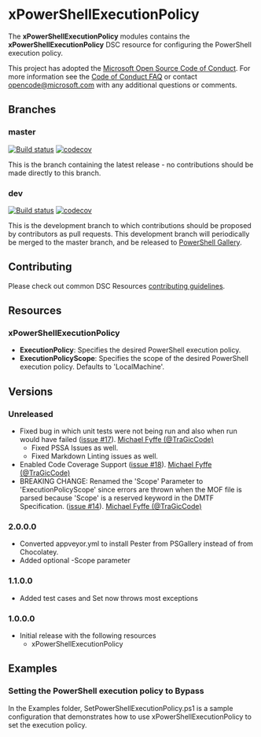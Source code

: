 # xPowerShellExecutionPolicy

The **xPowerShellExecutionPolicy** modules contains the **xPowerShellExecutionPolicy** DSC resource for configuring the PowerShell execution policy.

This project has adopted the [Microsoft Open Source Code of Conduct](https://opensource.microsoft.com/codeofconduct/).
For more information see the [Code of Conduct FAQ](https://opensource.microsoft.com/codeofconduct/faq/) or contact [opencode@microsoft.com](mailto:opencode@microsoft.com) with any additional questions or comments.

## Branches

### master

[![Build status](https://ci.appveyor.com/api/projects/status/y2ohjd5q86oagghu/branch/master?svg=true)](https://ci.appveyor.com/project/PowerShell/xPowerShellExecutionPolicy/branch/master)
[![codecov](https://codecov.io/gh/PowerShell/xPowerShellExecutionPolicy/branch/master/graph/badge.svg)](https://codecov.io/gh/PowerShell/xPowerShellExecutionPolicy/branch/master)

This is the branch containing the latest release -
no contributions should be made directly to this branch.

### dev

[![Build status](https://ci.appveyor.com/api/projects/status/y2ohjd5q86oagghu/branch/dev?svg=true)](https://ci.appveyor.com/project/PowerShell/xPowerShellExecutionPolicy/branch/dev)
[![codecov](https://codecov.io/gh/PowerShell/xPowerShellExecutionPolicy/branch/dev/graph/badge.svg)](https://codecov.io/gh/PowerShell/xPowerShellExecutionPolicy/branch/dev)

This is the development branch
to which contributions should be proposed by contributors as pull requests.
This development branch will periodically be merged to the master branch,
and be released to [PowerShell Gallery](https://www.powershellgallery.com/).

## Contributing

Please check out common DSC Resources [contributing guidelines](https://github.com/PowerShell/DscResource.Kit/blob/master/CONTRIBUTING.md).

## Resources

### xPowerShellExecutionPolicy

* **ExecutionPolicy**: Specifies the desired PowerShell execution policy.
* **ExecutionPolicyScope**: Specifies the scope of the desired PowerShell execution policy. Defaults to 'LocalMachine'.

## Versions

### Unreleased

* Fixed bug in which unit tests were not being run and also when run would have failed ([issue #17](https://github.com/PowerShell/xPowerShellExecutionPolicy/issues/17)). [Michael Fyffe (@TraGicCode)](https://github.com/TraGicCode)
  * Fixed PSSA Issues as well.
  * Fixed Markdown Linting issues as well.
* Enabled Code Coverage Support ([issue #18](https://github.com/PowerShell/xPowerShellExecutionPolicy/issues/18)). [Michael Fyffe (@TraGicCode)](https://github.com/TraGicCode)
* BREAKING CHANGE: Renamed the 'Scope' Parameter to 'ExecutionPolicyScope' since errors are thrown when the MOF file is parsed because 'Scope' is a reserved keyword in the DMTF Specification. ([issue #14](https://github.com/PowerShell/xPowerShellExecutionPolicy/issues/14)). [Michael Fyffe (@TraGicCode)](https://github.com/TraGicCode)

### 2.0.0.0

* Converted appveyor.yml to install Pester from PSGallery instead of from Chocolatey.
* Added optional -Scope parameter

### 1.1.0.0

* Added test cases and Set now throws most exceptions

### 1.0.0.0

* Initial release with the following resources
  * xPowerShellExecutionPolicy

## Examples

### Setting the PowerShell execution policy to Bypass

In the Examples folder, SetPowerShellExecutionPolicy.ps1 is a sample configuration that demonstrates how to use xPowerShellExecutionPolicy to set the execution policy.
